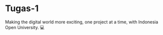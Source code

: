 # Tugas-1
Making the digital world more exciting, one project at a time, with Indonesia Open University. 💻
